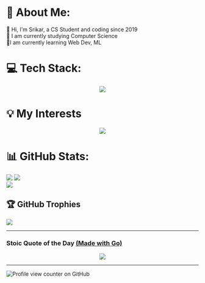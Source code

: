 # 💫 About Me:
🚀 Hi, I'm Srikar, a CS Student and coding since 2019<br>🔭 I am currently studying Computer Science<br>🌱I am currently learning Web Dev, ML<br>


# 💻 Tech Stack:

<p align="center">
  <a href="https://skillicons.dev">
    <img src="https://skillicons.dev/icons?i=html,css,js,ts,react,angular,p5js,processing,flutter,dart,express,python,go,c,cpp,bash,arduino,raspberrypi&theme=light&perline=6" />
  </a>
</p>

# 💡 My Interests
<!---https://github.com/user-attachments/assets/7a1cc3d7-5d61-4351-a089-7afe264f3e38-->

<p align="center">
  <img src="https://github.com/user-attachments/assets/0f5a945a-f0cf-40f8-bfcc-fb874784bfdb">
</p>






# 📊 GitHub Stats:
![](https://github-readme-stats.vercel.app/api?username=Mystery-Coder&theme=neon&hide_border=true&include_all_commits=true)
![](https://github-readme-streak-stats.herokuapp.com/?user=Mystery-Coder&theme=neon&hide_border=true)<br/>
![](https://github-readme-stats.vercel.app/api/top-langs/?username=Mystery-Coder&theme=neon&hide_border=true&include_all_commits=true&layout=compact)

## 🏆 GitHub Trophies
![](https://github-profile-trophy.vercel.app/?username=Mystery-Coder&theme=algolia&no-frame=false&no-bg=false&margin-w=4)

---

### Stoic Quote of the Day <a href="https://github.com/Mystery-Coder/go-stoic-quotes">(Made with Go)</a>
<p align="center">
  <img src="https://go-stoic-quotes-production.up.railway.app/stoic-quote-svg?theme=random&t=1221">
</p>

---
![Profile view counter on GitHub](https://komarev.com/ghpvc/?username=Mystery-Coder)



<!-- Proudly created with GPRM ( https://gprm.itsvg.in ) -->
